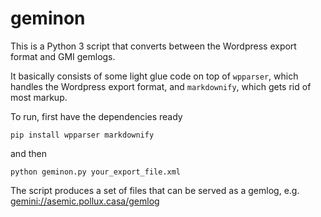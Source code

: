 # geminon
This is a Python 3 script that converts between the Wordpress export format and GMI gemlogs.

It basically consists of some light glue code on top of `wpparser`, which handles the Wordpress export format, and `markdownify`, which gets rid of most markup.

To run, first have the dependencies ready

```
pip install wpparser markdownify
```

and then

```
python geminon.py your_export_file.xml
```

The script produces a set of files that can be served as a gemlog, e.g. 
[gemini://asemic.pollux.casa/gemlog](gemini://asemic.pollux.casa/gemlog)
